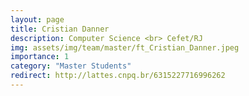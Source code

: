 ```yaml
---
layout: page
title: Cristian Danner
description: Computer Science <br> Cefet/RJ
img: assets/img/team/master/ft_Cristian_Danner.jpeg
importance: 1
category: "Master Students"
redirect: http://lattes.cnpq.br/6315227716996262
---
```


